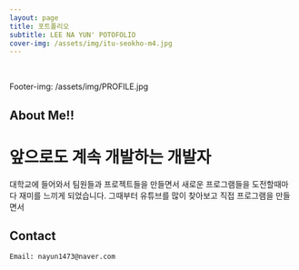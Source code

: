 ```yaml
---
layout: page
title: 포트폴리오
subtitle: LEE NA YUN' POTOFOLIO
cover-img: /assets/img/itu-seokho-m4.jpg
---
```


<br/>

Footer-img: /assets/img/PROFILE.jpg

## About Me!!

# 앞으로도 계속 개발하는 개발자

대학교에 들어와서 팀원들과 프로젝트들을 만들면서 새로운 프로그램들을 
도전할때마다 재미를 느끼게 되었습니다. 그때부터 유튜브를 많이 찾아보고
직접 프로그램을 만들면서 





## Contact

```
Email: nayun1473@naver.com
```

